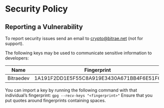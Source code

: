 # Security Policy

## Reporting a Vulnerability

To report security issues send an email to crypto@bitrae.net (not for support).

The following keys may be used to communicate sensitive information to developers:

| Name | Fingerprint |
|------|-------------|
| Bitraedev | 1A191F2DD1E5F55C8A919E3430A671BB4F6E51F6

You can import a key by running the following command with that individual’s fingerprint: `gpg --recv-keys "<fingerprint>"` Ensure that you put quotes around fingerprints containing spaces.
